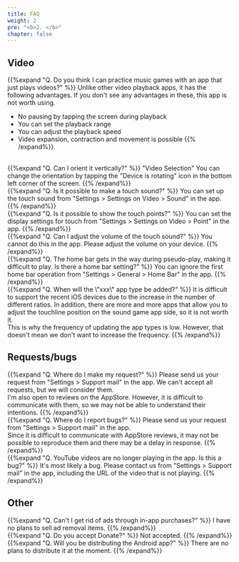 ```yaml
---
title: FAQ
weight: 2
pre: "<b>2. </b>"
chapter: false
---
```


## Video

{{%expand "Q. Do you think I can practice music games with an app that just plays videos?" %}}
Unlike other video playback apps, it has the following advantages. If you don't see any advantages in these, this app is not worth using.
- No pausing by tapping the screen during playback
- You can set the playback range
- You can adjust the playback speed
- Video expansion, contraction and movement is possible
{{% /expand%}}
<br>
{{%expand "Q. Can I orient it vertically?" %}}
"Video Selection" You can change the orientation by tapping the "Device is rotating" icon in the bottom left corner of the screen.
{{% /expand%}}
<br>
{{%expand "Q. Is it possible to make a touch sound?" %}}
You can set up the touch sound from "Settings > Settings on Video > Sound" in the app.
{{% /expand%}}
<br>
{{%expand "Q. Is it possible to show the touch points?" %}}
You can set the display settings for touch from "Settings > Settings on Video > Point" in the app.
{{% /expand%}}
<br>
{{%expand "Q. Can I adjust the volume of the touch sound?" %}}
You cannot do this in the app. Please adjust the volume on your device.
{{% /expand%}}
<br>
{{%expand "Q. The home bar gets in the way during pseudo-play, making it difficult to play. Is there a home bar setting?" %}}
You can ignore the first home bar operation from "Settings > General > Home Bar" in the app.
{{% /expand%}}
<br>
{{%expand "Q. When will the \"xxx\" app type be added?" %}}
It is difficult to support the recent iOS devices due to the increase in the number of different ratios. In addition, there are more and more apps that allow you to adjust the touchline position on the sound game app side, so it is not worth it.<br>This is why the frequency of updating the app types is low. However, that doesn't mean we don't want to increase the frequency.
{{% /expand%}}

## Requests/bugs

{{%expand "Q. Where do I make my request?" %}}
Please send us your request from "Settings > Support mail" in the app. We can't accept all requests, but we will consider them.<br>I'm also open to reviews on the AppStore. However, it is difficult to communicate with them, so we may not be able to understand their intentions.
{{% /expand%}}
<br>
{{%expand "Q. Where do I report bugs?" %}}
Please send us your request from "Settings > Support mail" in the app.<br>Since it is difficult to communicate with AppStore reviews, it may not be possible to reproduce them and there may be a delay in response.
{{% /expand%}}
<br>
{{%expand "Q. YouTube videos are no longer playing in the app. Is this a bug?" %}}
It's most likely a bug. Please contact us from "Settings > Support mail" in the app, including the URL of the video that is not playing.
{{% /expand%}}

## Other

{{%expand "Q. Can't I get rid of ads through in-app purchases?" %}}
I have no plans to sell ad removal items.
{{% /expand%}}
<br>
{{%expand "Q. Do you accept Donate?" %}}
Not accepted.
{{% /expand%}}
<br>
{{%expand "Q. Will you be distributing the Android app?" %}}
There are no plans to distribute it at the moment.
{{% /expand%}}